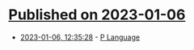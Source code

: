 # [Published on 2023-01-06](index.md)

* [2023-01-06, 12:35:28](https://news.ycombinator.com/item?id=34273979) - [P Language](https://p-org.github.io/P/whatisP/)
